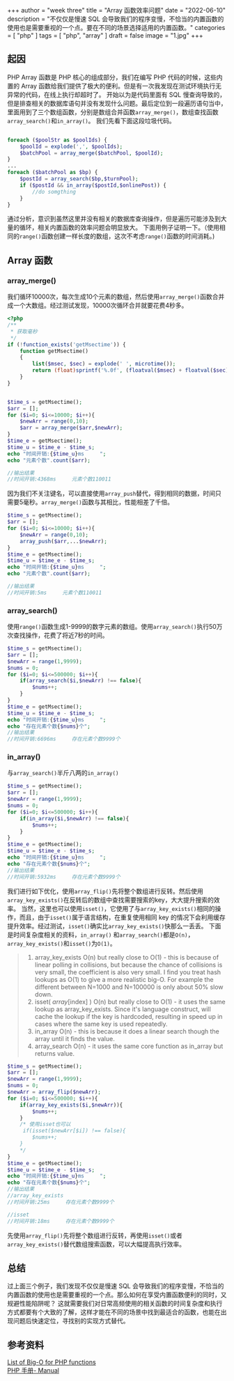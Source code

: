 
+++
author = "week three"
title = "Array 函数效率问题"
date = "2022-06-10"
description = "不仅仅是慢速 SQL 会导致我们的程序变慢，不恰当的内置函数的使用也是需要重视的一个点。要在不同的场景选择适用的内置函数。"
categories = [
    "php"
]
tags = [
    "php",
    "array"
]
draft = false
image = "1.jpg"
+++

## 起因
PHP Array 函数是 PHP 核心的组成部分，我们在编写 PHP 代码的时候，这些内置的 Array 函数给我们提供了极大的便利。但是有一次我发现在测试环境执行无异常的代码，在线上执行却超时了。
开始以为是代码里面有 SQL 慢查询导致的，但是排查相关的数据库语句并没有发现什么问题。最后定位到一段遍历语句当中，里面用到了三个数组函数，分别是数组合并函数`array_merge()`，数组查找函数`array_search()`和`in_array()`。
我们先看下面这段垃圾代码。
```php

foreach ($poolStr as $poolIds) {
    $poolId = explode(',', $poolIds);
    $batchPool = array_merge($batchPool, $poolId);
}
...
foreach ($batchPool as $bp) {
    $postId = array_search($bp,$turnPool);
    if ($postId && in_array($postId,$onlinePost)) {
        //do somgthing
    }
}
```
通过分析，意识到虽然这里并没有相关的数据库查询操作，但是遍历可能涉及到大量的循环，相关内置函数的效率问题会明显放大。
下面用例子证明一下。（使用相同的`range()`函数创建一样长度的数组，这次不考虑`range()`函数的时间消耗。)
## Array 函数
### array_merge()
我们循环10000次，每次生成10个元素的数组，然后使用`array_merge()`函数合并成一个大数组。经过测试发现，10000次循环合并就要花费4秒多。
```php
<?php
/**
 * 获取毫秒
 */
if (!function_exists('getMsectime')) {
    function getMsectime()
    {
        list($msec, $sec) = explode(' ', microtime());
        return (float)sprintf('%.0f', (floatval($msec) + floatval($sec)) * 1000);
    }
}


$time_s = getMsectime();
$arr = [];
for ($i=0; $i<=10000; $i++){
    $newArr = range(0,10);
    $arr = array_merge($arr,$newArr);
}
$time_e = getMsectime();
$time_u = $time_e - $time_s;
echo "时间开销:{$time_u}ms     ";
echo "元素个数".count($arr);

//输出结果
//时间开销:4368ms     元素个数110011
```
因为我们不关注键名，可以直接使用`array_push`替代，得到相同的数据，时间只需要5毫秒。`array_merge()`函数与其相比，性能相差了千倍。
```php
$time_s = getMsectime();
$arr = [];
for ($i=0; $i<=10000; $i++){
    $newArr = range(0,10);
    array_push($arr,...$newArr);
}
$time_e = getMsectime();
$time_u = $time_e - $time_s;
echo "时间开销:{$time_u}ms     ";
echo "元素个数".count($arr);

//输出结果
//时间开销:5ms     元素个数110011
```
### array_search()
使用`range()`函数生成1-9999的数字元素的数组。使用`array_search()`执行50万次查找操作，花费了将近7秒的时间。
```php
$time_s = getMsectime();
$arr = [];
$newArr = range(1,9999);
$nums = 0;
for ($i=0; $i<=500000; $i++){
    if(array_search($i,$newArr) !== false){
        $nums++;
    }
}
$time_e = getMsectime();
$time_u = $time_e - $time_s;
echo "时间开销:{$time_u}ms     ";
echo "存在元素个数{$nums}个";
//输出结果
//时间开销:6696ms     存在元素个数9999个
```
### in_array()
与`array_search()`半斤八两的`in_array()`
```php
$time_s = getMsectime();
$arr = [];
$newArr = range(1,9999);
$nums = 0;
for ($i=0; $i<=500000; $i++){
    if(in_array($i,$newArr) !== false){
        $nums++;
    }
}
$time_e = getMsectime();
$time_u = $time_e - $time_s;
echo "时间开销:{$time_u}ms     ";
echo "存在元素个数{$nums}个";
//输出结果
//时间开销:5932ms     存在元素个数9999个
```

我们进行如下优化，使用`array_flip()`先将整个数组进行反转。然后使用`array_key_exists()`在反转后的数组中查找需要搜索的key，大大提升搜索的效率。
当然，这里也可以使用`isset()`，它使用了与`array_key_exists()`相同的操作，而且，由于`isset()`属于语言结构，在重复使用相同 key 的情况下会利用缓存提升效率。经过测试，`isset()`确实比`array_key_exists()`快那么一丢丢。
下面是时间复杂度相关的资料，`in_array()` 和`array_search()`都是`O(n)`，`array_key_exists()`和`isset()`为`O(1)`。
> 1. array_key_exists O(n) but really close to O(1) - this is because of linear polling in collisions, but because the chance of collisions is very small, the coefficient is also very small. I find you treat hash lookups as O(1) to give a more realistic big-O. For example the different between N=1000 and N=100000 is only about 50% slow down.
> 1. isset( $array[$index] ) O(n) but really close to O(1) - it uses the same lookup as array_key_exists. Since it's language construct, will cache the lookup if the key is hardcoded, resulting in speed up in cases where the same key is used repeatedly.
> 1. in_array O(n) - this is because it does a linear search though the array until it finds the value.
> 1. array_search O(n) - it uses the same core function as in_array but returns value.

```php
$time_s = getMsectime();
$arr = [];
$newArr = range(1,9999);
$nums = 0;
$newArr = array_flip($newArr);
for ($i=0; $i<=500000; $i++){
    if(array_key_exists($i,$newArr)){
        $nums++;
    }
    /* 使用isset也可以
     if(isset($newArr[$i]) !== false){
        $nums++;
    }
    */
}
$time_e = getMsectime();
$time_u = $time_e - $time_s;
echo "时间开销:{$time_u}ms     ";
echo "存在元素个数{$nums}个";
//输出结果
//array_key_exists
//时间开销:25ms     存在元素个数9999个

//isset
//时间开销:18ms     存在元素个数9999个
```
先使用`array_flip()`先将整个数组进行反转，再使用`isset()`或者`array_key_exists()`替代数组搜索函数，可以大幅提高执行效率。
## 总结
过上面三个例子，我们发现不仅仅是慢速 SQL 会导致我们的程序变慢，不恰当的内置函数的使用也是需要重视的一个点。那么如何在享受内置函数便利的同时，又规避性能陷阱呢？
这就需要我们对日常高频使用的相关函数的时间复杂度和执行方式都要有个大致的了解，这样才能在不同的场景中找到最适合的函数，也能在出现问题后快速定位，寻找别的实现方式替代。
## 参考资料
[List of Big-O for PHP functions](https://stackoverflow.com/questions/2473989/list-of-big-o-for-php-functions)  
[PHP 手册- Manual](https://www.php.net/manual/zh/function.in-array.php)
